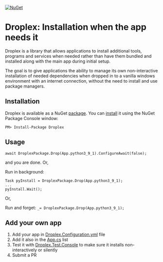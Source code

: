 [![NuGet](https://img.shields.io/nuget/v/Droplex.svg)](https://nuget.org/packages/Droplex)

# Droplex: Installation when the app needs it

Droplex is a library that allows applications to install additional tools, programs and services when needed rather than have them bundled and installed along with the main app during initial setup. 

The goal is to give applications the ability to manage its own non-interactive installation of needed dependencies when dropped in to a vanilla windows environment with an internet connection, without the need to install and use package managers.

## Installation
Droplex is available as a NuGet [package](https://www.nuget.org/packages/Droplex/). You can [install](http://docs.nuget.org/docs/start-here/installing-nuget) it using the NuGet Package Console window:

```
PM> Install-Package Droplex
```

## Usage

`await DroplexPackage.Drop(App.python3_9_1).ConfigureAwait(false);`

and you are done. Or,

Run in background:
```
Task pyInstall = DroplexPackage.Drop(App.python3_9_1); 
...
pyInstall.Wait();
```

Or,

Run and forget:
`_= DroplexPackage.Drop(App.python3_9_1);`


## Add your own app
1. Add your app in [Droplex.Configuration.yml](https://github.com/jjw24/Droplex/blob/main/Droplex/Droplex.Configuration.yml) file
2. Add it also in the [App.cs](https://github.com/jjw24/Droplex/blob/main/Droplex/App.cs) list
3. Test it with [Droplex.Test.Console](https://github.com/jjw24/Droplex/tree/main/Droplex.Test.Console) to make sure it installs non-interactively or silently
4. Submit a PR
